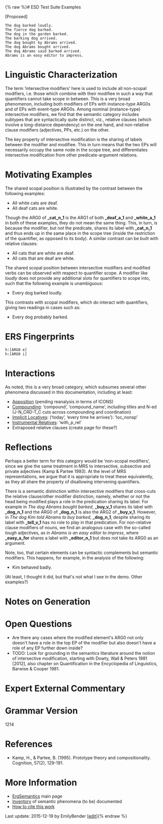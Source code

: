 {% raw %}# ESD Test Suite Examples

\[Proposed\]

    The dog barked loudly.
    The fierce dog barked.
    The dog in the garden barked.
    The barking dog arrived.
    The dog bought by Abrams arrived.
    The dog Abrams bought arrived.
    The dog Abrams said barked arrived.
    Abrams is an easy editor to impress.

# Linguistic Characterization

The term ‘intersective modifiers’ here is used to include all non-scopal
modifiers, i.e. those which combine with their modifiee in such a way
that quantifiers cannot take scope in between. This is a very broad
phenomenon, including both modifiers of EPs with instance-type ARG0s and
of EPs with event-type ARG0s. Among nominal (instance-type) intersective
modifiers, we find that the semantic category includes subtypes that are
syntactically quite distinct, viz., relative clauses (which involve a
long-distance dependency) on the one hand, and non-relative clause
modifiers (adjectives, PPs, etc.) on the other.

The key property of intersective modification is the sharing of labels
between the modifier and modifiee. This in turn means that the two EPs
will necessarily occupy the same node in the scope tree, and
differentiates intersective modification from other predicate-argument
relations.

# Motivating Examples

The shared scopal position is illustrated by the contrast between the
following examples:

- All white cats are deaf.
- All deaf cats are white.

Though the ARG0 of **\_cat\_n\_1** is the ARG1 of both **\_deaf\_a\_1**
and **\_white\_a\_1** in both of these examples, they do not mean the
same thing. This, in turn, is because the modifier, but not the
predicate, shares its label with **\_cat\_n\_1** and thus ends up in the
same place in the scope tree (inside the restriction of the quantifier,
as opposed to its body). A similar contrast can be built with relative
clauses:

- All cats that are white are deaf.
- All cats that are deaf are white.

The shared scopal position between intersective modifiers and modified
verbs can be observed with respect to quantifier scope. A modifier like
*loudly* does not provide any additional slots for quantifiers to scope
into, such that the following example is unambiguous:

- Every dog barked loudly.

This contrasts with scopal modifiers, which do interact with
quantifiers, giving two readings in cases such as:

- Every dog probably barked.

# ERS Fingerprints

    h:[ARG0 e]
    h:[ARG0 i]

# Interactions

As noted, this is a very broad category, which subsumes several other
phenomena discussed in this documentation, including at least:

- [Apposition](https://blog.inductorsoftware.com/docsproto/erg/ErgSemantics_Apposition) (pending reanalysis in terms
of ICONS)
- [Compounding](https://blog.inductorsoftware.com/docsproto/erg/ErgSemantics_Compounding): ‘compound’,
‘compound\_name’, including titles and N-ed (J-N\_CRD-T\_C cuts
across compounding and coordination)
- [Implicit Locatives](https://blog.inductorsoftware.com/docsproto/erg/ErgSemantics_ImplicitLocatives): (‘today’,
‘every time he arrives’): ‘loc\_nonsp’
- [Instrumental
Relatives](https://blog.inductorsoftware.com/docsproto/erg/ErgSemantics_InstrumentalRelatives): ‘with\_p\_rel’
- Extraposed relative clauses (create page for these?)

# Reflections

Perhaps a better term for this category would be ‘non-scopal modifiers’,
since we give the same treatment in MRS to intersective, subsective and
private adjectives (Kamp & Partee 1993). At the level of MRS
representations, we argue that it is appropriate to treat these
equivalently, as they all share the property of disallowing intervening
quantifiers.

There is a semantic distinction within intersective modifiers that
cross-cuts the relative clause/other modifier distinction, namely,
whether or not the head being modified plays a role in the predication
sharing its label. For example in *The dog Abrams bought barked*,
**\_buy\_v\_1** shares its label with **\_dog\_n\_1** and the ARG0 of
**\_dog\_n\_1** is also the ARG2 of **\_buy\_v\_1**. However, in *The
dog Kim told Abrams to buy barked*, **\_dog\_n\_1**, despite sharing its
label with **\_tell\_v\_1** has no role to play in that predication. For
non-relative clause modifiers of nouns, we find an analogous case with
the so-called *tough* adjectives, as in *Abrams is an easy editor to
impress*, where **\_easy\_a\_for** shares a label with
**\_editor\_n\_1** but does not take its ARG0 as an argument.

Note, too, that certain elements can be syntactic complements but
semantic modifiers. This happens, for example, in the analysis of the
following:

- Kim behaved badly.

(At least, I thought it did, but that's not what I see in the demo.
Other examples?)

# Notes on Generation

# Open Questions

- Are there any cases where the modified element's ARG0 not only
doesn't have a role in the top EP of the modifier but also doesn't
have a role of any EP further down inside?
- TODO: Look for grounding in the semantics literature around the
notion of intersective modification, starting with Dowty, Wall &
Peters 1981 \[2012\], also chapter on Quantification in the
Encyclopedia of Linguistics, Barwise & Cooper 1981.

# Expert External Commentary

# Grammar Version

1214

# References

- Kamp, H., & Partee, B. (1995). Prototype theory and
compositionality. Cognition, 57(2), 129-191.

# More Information

- [ErgSemantics](https://blog.inductorsoftware.com/docsproto/erg/ErgSemantics) main page
- [Inventory](https://blog.inductorsoftware.com/docsproto/erg/ErgSemantics_Inventory) of semantic phenomena (to be)
documented
- [How to cite this work](https://blog.inductorsoftware.com/docsproto/erg/ErgSemantics_HowToCite)

Last update: 2015-12-19 by EmilyBender [[edit](https://github.com/delph-in/docs/wiki/ErgSemantics_RelativeClauses/_edit)]{% endraw %}